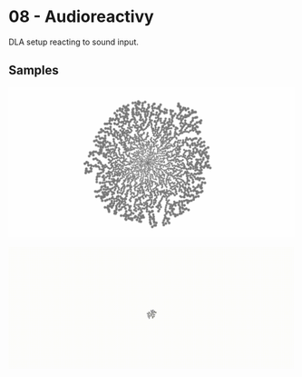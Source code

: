 # 08 - Audioreactivy

DLA setup reacting to sound input.

## Samples

![audioReactivity](images/social-media-preview.png)

![audioReactivity](images/different-sizes.gif)